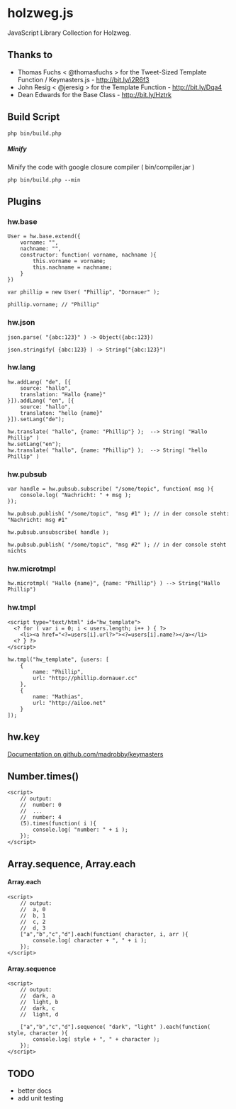 holzweg.js
==========

JavaScript Library Collection for Holzweg.


Thanks to
---------

* Thomas Fuchs < @thomasfuchs > for the Tweet-Sized Template Function / Keymasters.js - http://bit.ly/i2R6f3
* John Resig < @jeresig > for the Template Function - http://bit.ly/Dqa4
* Dean Edwards for the Base Class - http://bit.ly/Hztrk



Build Script
------------

`php bin/build.php`

##### Minify
Minify the code with google closure compiler ( bin/compiler.jar )

`php bin/build.php --min`


Plugins
-------


### hw.base

    User = hw.base.extend({
        vorname: "",
        nachname: "",
        constructor: function( vorname, nachname ){
            this.vorname = vorname;
            this.nachname = nachname;
        }
    })
    
    var phillip = new User( "Phillip", "Dornauer" );
    
    phillip.vorname; // "Phillip"

### hw.json

    json.parse( "{abc:123}" ) -> Object({abc:123})

    json.stringify( {abc:123} ) -> String("{abc:123}")


### hw.lang

    hw.addLang( "de", [{
        source: "hallo",
        translation: "Hallo {name}"
    }]).addLang( "en", [{
        source: "hallo",
        translaton: "hello {name}"
    }]).setLang("de");
    
    hw.translate( "hallo", {name: "Phillip"} );  --> String( "Hallo Phillip" )
    hw.setLang("en");
    hw.translate( "hallo", {name: "Phillip"} );  --> String( "hello Phillip" )


### hw.pubsub

    var handle = hw.pubsub.subscribe( "/some/topic", function( msg ){
        console.log( "Nachricht: " + msg );
    });
    
    hw.pubsub.publish( "/some/topic", "msg #1" ); // in der console steht: "Nachricht: msg #1"
    
    hw.pubsub.unsubscribe( handle ); 
    
    hw.pubsub.publish( "/some/topic", "msg #2" ); // in der console steht nichts



### hw.microtmpl

    hw.microtmpl( "Hallo {name}", {name: "Phillip"} ) --> String("Hallo Phillip")

### hw.tmpl

    <script type="text/html" id="hw_template">
      <? for ( var i = 0; i < users.length; i++ ) { ?>
        <li><a href="<?=users[i].url?>"><?=users[i].name?></a></li>
      <? } ?>
    </script>
    
    hw.tmpl("hw_template", {users: [
        {
            name: "Phillip",
            url: "http://phillip.dornauer.cc"
        },
        {
            name: "Mathias",
            url: "http://ailoo.net"
        }
    ]);     

## hw.key

[Documentation on github.com/madrobby/keymasters](https://github.com/madrobby/keymaster)

## Number.times()

    <script>
        // output:
        //  number: 0
        //  ...
        //  number: 4
        (5).times(function( i ){
            console.log( "number: " + i );
        });
    </script>

## Array.sequence, Array.each

#### Array.each
    <script>
        // output:
        //  a, 0
        //  b, 1
        //  c, 2
        //  d, 3
        ["a","b","c","d"].each(function( character, i, arr ){
            console.log( character + ", " + i );
        });
    </script>

#### Array.sequence
    <script>
        // output:
        //  dark, a
        //  light, b
        //  dark, c
        //  light, d
        
        ["a","b","c","d"].sequence( "dark", "light" ).each(function( style, character ){
            console.log( style + ", " + character );
        });
    </script>


TODO
----

* better docs
* add unit testing